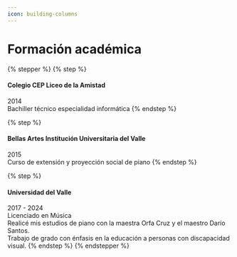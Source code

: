 ```yaml
---
icon: building-columns
---
```


# Formación académica

{% stepper %}
{% step %}
#### Colegio CEP Liceo de la Amistad

2014\
Bachiller técnico especialidad informática
{% endstep %}

{% step %}
#### Bellas Artes Institución Universitaria del Valle

2015\
Curso de extensión y proyección social de piano
{% endstep %}

{% step %}
#### Universidad del Valle

2017 - 2024\
Licenciado en Música\
Realicé mis estudios de piano con la maestra Orfa Cruz y el maestro Darío Santos.\
Trabajo de grado con énfasis en la educación a personas con discapacidad visual.
{% endstep %}
{% endstepper %}
